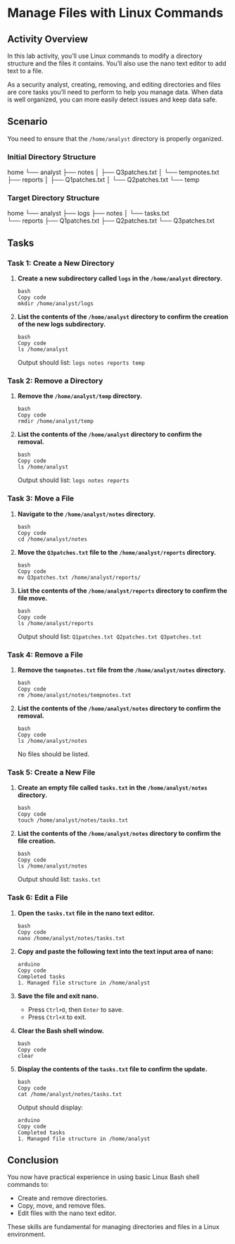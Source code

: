 # Manage Files with Linux Commands

## Activity Overview

In this lab activity, you’ll use Linux commands to modify a directory structure and the files it contains. You’ll also use the nano text editor to add text to a file.

As a security analyst, creating, removing, and editing directories and files are core tasks you’ll need to perform to help you manage data. When data is well organized, you can more easily detect issues and keep data safe.

## Scenario

You need to ensure that the `/home/analyst` directory is properly organized.

### Initial Directory Structure

home
└── analyst
    ├── notes
    │   ├── Q3patches.txt
    │   └── tempnotes.txt
    ├── reports
    │   ├── Q1patches.txt
    │   └── Q2patches.txt
    └── temp

### Target Directory Structure

home
└── analyst
    ├── logs
    ├── notes
    │   └── tasks.txt    
    └── reports
        ├── Q1patches.txt
        ├── Q2patches.txt
        └── Q3patches.txt

## Tasks

### Task 1: Create a New Directory

1. **Create a new subdirectory called `logs` in the `/home/analyst` directory.**

   ```
   bash
   Copy code
   mkdir /home/analyst/logs
   ```

2. **List the contents of the `/home/analyst` directory to confirm the creation of the new logs subdirectory.**

   ```
   bash
   Copy code
   ls /home/analyst
   ```

   Output should list: `logs notes reports temp`

### Task 2: Remove a Directory

1. **Remove the `/home/analyst/temp` directory.**

   ```
   bash
   Copy code
   rmdir /home/analyst/temp
   ```

2. **List the contents of the `/home/analyst` directory to confirm the removal.**

   ```
   bash
   Copy code
   ls /home/analyst
   ```

   Output should list: `logs notes reports`

### Task 3: Move a File

1. **Navigate to the `/home/analyst/notes` directory.**

   ```
   bash
   Copy code
   cd /home/analyst/notes
   ```

2. **Move the `Q3patches.txt` file to the `/home/analyst/reports` directory.**

   ```
   bash
   Copy code
   mv Q3patches.txt /home/analyst/reports/
   ```

3. **List the contents of the `/home/analyst/reports` directory to confirm the file move.**

   ```
   bash
   Copy code
   ls /home/analyst/reports
   ```

   Output should list: `Q1patches.txt Q2patches.txt Q3patches.txt`

### Task 4: Remove a File

1. **Remove the `tempnotes.txt` file from the `/home/analyst/notes` directory.**

   ```
   bash
   Copy code
   rm /home/analyst/notes/tempnotes.txt
   ```

2. **List the contents of the `/home/analyst/notes` directory to confirm the removal.**

   ```
   bash
   Copy code
   ls /home/analyst/notes
   ```

   No files should be listed.

### Task 5: Create a New File

1. **Create an empty file called `tasks.txt` in the `/home/analyst/notes` directory.**

   ```
   bash
   Copy code
   touch /home/analyst/notes/tasks.txt
   ```

2. **List the contents of the `/home/analyst/notes` directory to confirm the file creation.**

   ```
   bash
   Copy code
   ls /home/analyst/notes
   ```

   Output should list: `tasks.txt`

### Task 6: Edit a File

1. **Open the `tasks.txt` file in the nano text editor.**

   ```
   bash
   Copy code
   nano /home/analyst/notes/tasks.txt
   ```

2. **Copy and paste the following text into the text input area of nano:**

   ```
   arduino
   Copy code
   Completed tasks
   1. Managed file structure in /home/analyst
   ```

3. **Save the file and exit nano.**

   - Press `Ctrl+O`, then `Enter` to save.
   - Press `Ctrl+X` to exit.

4. **Clear the Bash shell window.**

   ```
   bash
   Copy code
   clear
   ```

5. **Display the contents of the `tasks.txt` file to confirm the update.**

   ```
   bash
   Copy code
   cat /home/analyst/notes/tasks.txt
   ```

   Output should display:

   ```
   arduino
   Copy code
   Completed tasks
   1. Managed file structure in /home/analyst
   ```

## Conclusion

You now have practical experience in using basic Linux Bash shell commands to:

- Create and remove directories.
- Copy, move, and remove files.
- Edit files with the nano text editor.

These skills are fundamental for managing directories and files in a Linux environment.